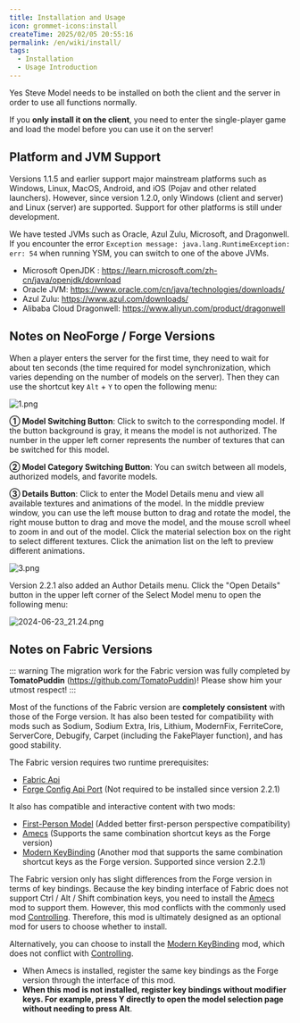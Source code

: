 ```yaml
---
title: Installation and Usage
icon: grommet-icons:install
createTime: 2025/02/05 20:55:16
permalink: /en/wiki/install/
tags:
  - Installation
  - Usage Introduction
---
```


Yes Steve Model needs to be installed on both the client and the server in order to use all functions normally.

If you **only install it on the client**, you need to enter the single-player game and load the model before you can use it on the server!

## Platform and JVM Support

Versions 1.1.5 and earlier support major mainstream platforms such as Windows, Linux, MacOS, Android, and iOS (Pojav and other related launchers). However, since version 1.2.0, only Windows (client and server) and Linux (server) are supported. Support for other platforms is still under development.

We have tested JVMs such as Oracle, Azul Zulu, Microsoft, and Dragonwell. If you encounter the error `Exception message: java.lang.RuntimeException: err: 54` when running YSM, you can switch to one of the above JVMs.

- Microsoft OpenJDK <Badge type="tip" text="Recommended" />: <https://learn.microsoft.com/zh-cn/java/openjdk/download>
- Oracle JVM: <https://www.oracle.com/cn/java/technologies/downloads/>
- Azul Zulu: <https://www.azul.com/downloads/>
- Alibaba Cloud Dragonwell: <https://www.aliyun.com/product/dragonwell>

## Notes on NeoForge / Forge Versions

When a player enters the server for the first time, they need to wait for about ten seconds (the time required for model synchronization, which varies depending on the number of models on the server). Then they can use the shortcut key `Alt` + `Y` to open the following menu:

![1.png](https://s2.loli.net/2023/06/25/Ya7DMmKToSneN6L.png)

**① Model Switching Button**: Click to switch to the corresponding model. If the button background is gray, it means the model is not authorized. The number in the upper left corner represents the number of textures that can be switched for this model.

**② Model Category Switching Button**: You can switch between all models, authorized models, and favorite models.

**③ Details Button**: Click to enter the Model Details menu and view all available textures and animations of the model. In the middle preview window, you can use the left mouse button to drag and rotate the model, the right mouse button to drag and move the model, and the mouse scroll wheel to zoom in and out of the model. Click the material selection box on the right to select different textures. Click the animation list on the left to preview different animations.

![3.png](https://s2.loli.net/2023/02/11/UxtCNy9wEg1XjSI.png)

Version 2.2.1 also added an Author Details menu. Click the "Open Details" button in the upper left corner of the Select Model menu to open the following menu:

![2024-06-23_21.24.png](https://s2.loli.net/2024/06/23/5ePDTnrBchwyzq8.png)

## Notes on Fabric Versions

::: warning
The migration work for the Fabric version was fully completed by **TomatoPuddin** (https://github.com/TomatoPuddin)! Please show him your utmost respect!
:::

Most of the functions of the Fabric version are **completely consistent** with those of the Forge version. It has also been tested for compatibility with mods such as Sodium, Sodium Extra, Iris, Lithium, ModernFix, FerriteCore, ServerCore, Debugify, Carpet (including the FakePlayer function), and has good stability.

The Fabric version requires two runtime prerequisites:

- [Fabric Api](https://www.mcmod.cn/class/3124.html)
- [Forge Config Api Port](https://www.mcmod.cn/class/5510.html) (Not required to be installed since version 2.2.1)

It also has compatible and interactive content with two mods:

- [First-Person Model](https://www.mcmod.cn/class/4391.html) (Added better first-person perspective compatibility)
- [Amecs](https://www.mcmod.cn/class/2003.html) (Supports the same combination shortcut keys as the Forge version)
- [Modern KeyBinding](https://www.curseforge.com/minecraft/mc-mods/modern-keybinding-fabric) (Another mod that supports the same combination shortcut keys as the Forge version. Supported since version 2.2.1)

The Fabric version only has slight differences from the Forge version in terms of key bindings. Because the key binding interface of Fabric does not support Ctrl / Alt / Shift combination keys, you need to install the [Amecs](https://www.mcmod.cn/class/2003.html) mod to support them. However, this mod conflicts with the commonly used mod [Controlling](https://www.mcmod.cn/class/1191.html). Therefore, this mod is ultimately designed as an optional mod for users to choose whether to install.

Alternatively, you can choose to install the [Modern KeyBinding](https://www.curseforge.com/minecraft/mc-mods/modern-keybinding-fabric) mod, which does not conflict with [Controlling](https://www.mcmod.cn/class/1191.html).

- When Amecs is installed, register the same key bindings as the Forge version through the interface of this mod.
- **When this mod is not installed, register key bindings without modifier keys. For example, press Y directly to open the model selection page without needing to press Alt**.